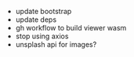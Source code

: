 - update bootstrap
- update deps
- gh workflow to build viewer wasm
- stop using axios
- unsplash api for images?
